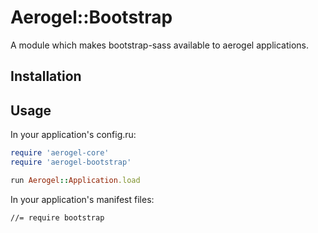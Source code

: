 # Aerogel::Bootstrap

A module which makes bootstrap-sass available to aerogel applications.

## Installation

## Usage

In your application's config.ru:
```ruby
require 'aerogel-core'
require 'aerogel-bootstrap'

run Aerogel::Application.load
```

In your application's manifest files:
```
//= require bootstrap
```

